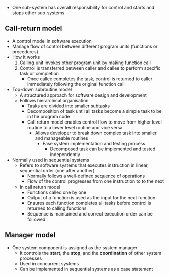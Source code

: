 - One sub-system has overall responsibility for control and starts and stops other sub-systems

## Call-return model
- A control model in software execution
- Manage flow of control between different program units (functions or procedures)
- How it works
	1. Calling unit invokes other program unit by making function call
	2. Control is transferred between caller and callee to perform specific task or completion
		- Once callee completes the task, control is returned to caller immediately following the original function call
- Top-down subroutine model
	- A structured approach for software design and development
	- Follows hierarchical organisation
		- Tasks are divided into smaller subtasks
		- Decomposition of task until all tasks become a simple task to be in the program code
		- Call return model enables control flow to move from higher level routine to a lower level routine and vice versa
			- Allows developer to break down complex task into smaller and manageable routines
				- Ease system implementation and testing process
					- Decomposed task can be implemented and tested independently
- Normally used in sequential systems
	- Refers to software systems that executes instruction in linear, sequential order (one after another)
		- Normally follows a well-defined sequence of operations
		- Flow of the control progresses from one instruction to to the next
	- In call return model
		- Functions called one by one
		- Output of a function is used as the input for the next function
		- Ensures each function completes all tasks before control is returned to calling functions
		- Sequence is maintained and correct execution order can be followed

## Manager model
- One system component is assigned as the system manager
	- It controls the **start**, the **stop**, and the **coordination** of other system processes
	- Used in concurrent systems
	- Can be implemented in sequential systems as a case statement
